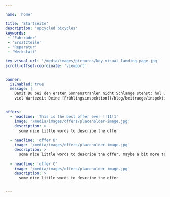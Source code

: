 ```yaml
---

name: 'home'

title: 'Startseite'
description: 'upcycled bicycles'
keywords:
 - 'Fahrräder'
 - 'Ersatzteile'
 - 'Reparatur'
 - 'Werkstatt' 

key-visual-url: '/media/images/pictures/key-visual_landing-page.jpg'
scroll-offset-coordinate: 'viewport'


banner:
  isEnabled: true
  message: |
    Damit Du bei den ersten Sonnenstrahlen nicht Schlange stehst: hol Dir jetzt noch schnell ohne 
    viel Wartezeit Deine [Frühlingsinspektion](/blog/beitraege/inspektionen "Blog | Inspektionen")!


offers:
  - headline: 'This is the best offer ever !!11!1'
    image: '/media/images/offers/placeholder-image.jpg'
    description: >
      some nice little words to describe the offer
      
  - headline: 'offer B'
    image: '/media/images/offers/placeholder-image.jpg'
    description: >
      some nice little words to describe the offer. maybe a bit more text. just to be sure!
  
  - headline: 'offer C'
    image: '/media/images/offers/placeholder-image.jpg'
    description: >
      some nice little words to describe the offer


---
```

